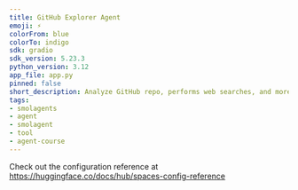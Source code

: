 ```yaml
---
title: GitHub Explorer Agent
emoji: ⚡
colorFrom: blue
colorTo: indigo
sdk: gradio
sdk_version: 5.23.3
python_version: 3.12
app_file: app.py
pinned: false
short_description: Analyze GitHub repo, performs web searches, and more.
tags:
- smolagents
- agent
- smolagent
- tool
- agent-course
---
```


Check out the configuration reference at https://huggingface.co/docs/hub/spaces-config-reference
